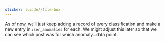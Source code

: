 ```yaml
---
sticker: lucide//file-box
---
```

As of now, we’ll just keep adding a record of every classification and make a new entry in `user_anomalies` for each. We might adjust this later so that we can see which post was for which anomaly…data point.